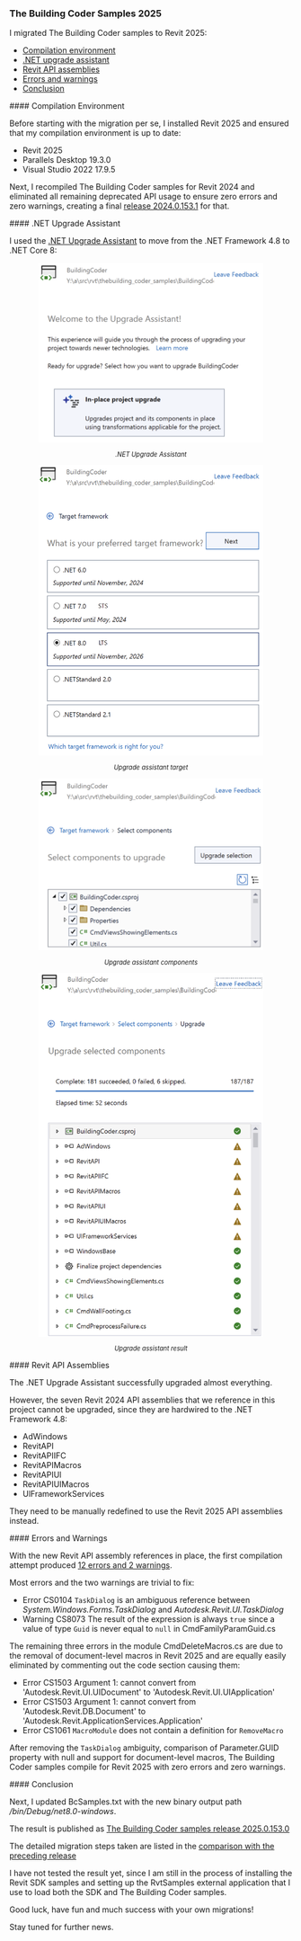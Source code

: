 <head>
<meta http-equiv="Content-Type" content="text/html; charset=utf-8">
<link rel="stylesheet" type="text/css" href="bc.css">
<!-- https://highlightjs.org/#usage
<link rel="stylesheet" href="https://cdnjs.cloudflare.com/ajax/libs/highlight.js/11.9.0/styles/default.min.css">
<script src="https://cdnjs.cloudflare.com/ajax/libs/highlight.js/11.9.0/highlight.min.js"></script>
<script>hljs.highlightAll();</script>
-->

<!-- https://prismjs.com -->
<link href="https://cdn.jsdelivr.net/npm/prismjs@1.29.0/themes/prism.min.css" rel="stylesheet" />
<script src="https://cdn.jsdelivr.net/npm/prismjs@1.29.0/components/prism-core.min.js"></script>
<script src="https://cdn.jsdelivr.net/npm/prismjs@1.29.0/plugins/autoloader/prism-autoloader.min.js"></script>
<style> code[class*=language-], pre[class*=language-] { font-size : 90%; } </style>
</head>

<!---

install revit 2025
tbc samples zero warnings no deprecated api usage
remove all deprecated api usage
compile with zero warnings
update visual studio 2022 to 17.9.5
upgrade to .net core
https://duckduckgo.com/?q=upgrade+to+.net+core
updated the seven assembly DLL references:

twitter:

Migrating The Building Coder samples to Revit 2025: compilation environment, .NET upgrade assistant, Revit API assemblies, errors and warnings in the #RevitAPI @AutodeskRevit #BIM @DynamoBIM https://autode.sk/tbcsamples2025

I migrated The Building Coder samples to Revit 2025
&ndash; Compilation environment
&ndash; .NET upgrade assistant
&ndash; Revit API assemblies
&ndash; Errors and warnings
&ndash; Conclusion...

linkedin:

Migrating The Building Coder samples to Revit 2025 #RevitAPI:

https://autode.sk/tbcsamples2025

- Compilation environment
- .NET upgrade assistant
- Revit API assemblies
- Errors and warnings
- Conclusion...

#BIM #DynamoBIM #AutodeskAPS #Revit #API #IFC #SDK #Autodesk #AEC #adsk

the [Revit API discussion forum](http://forums.autodesk.com/t5/revit-api-forum/bd-p/160) thread

<center>
<img src="img/" alt="" title="" width="600"/>
<p style="font-size: 80%; font-style:italic"></p>
</center>

-->

### The Building Coder Samples 2025

I migrated The Building Coder samples to Revit 2025:

- [Compilation environment](#2)
- [.NET upgrade assistant](#3)
- [Revit API assemblies](#4)
- [Errors and warnings](#5)
- [Conclusion](#6)

####<a name="2"></a> Compilation Environment

Before starting with the migration per se, I installed Revit 2025 and ensured that my compilation environment is up to date:

- Revit 2025
- Parallels Desktop 19.3.0
- Visual Studio 2022 17.9.5

Next, I recompiled The Building Coder samples for Revit 2024 and eliminated all remaining deprecated API usage to ensure zero errors and zero warnings, creating a final
[release 2024.0.153.1](https://github.com/jeremytammik/the_building_coder_samples/releases/tag/2024.0.153.1) for that.

####<a name="3"></a> .NET Upgrade Assistant

I used the [.NET Upgrade Assistant](https://learn.microsoft.com/en-us/dotnet/core/porting/upgrade-assistant-overview) to move from the .NET Framework 4.8 to .NET Core 8:

<center>
<img src="img/tbc2025upgrade_01.png" alt=".NET Upgrade Assistant" title=".NET Upgrade Assistant" width="400"/> <!-- Pixel Height: 678 Pixel Width: 848 -->
<p style="font-size: 80%; font-style:italic">.NET Upgrade Assistant</p>
<img src="img/tbc2025upgrade_02.png" alt="Upgrade assistant target" title="Upgrade assistant target" width="400"/> <!-- Pixel Height: 1,092 Pixel Width: 844 -->
<p style="font-size: 80%; font-style:italic">Upgrade assistant target</p>
<img src="img/tbc2025upgrade_03.png" alt="Upgrade assistant components" title="Upgrade assistant components" width="400"/> <!-- Pixel Height: 678 Pixel Width: 848 -->
<p style="font-size: 80%; font-style:italic">Upgrade assistant components</p>
<img src="img/tbc2025upgrade_04.png" alt="Upgrade assistant result" title="Upgrade assistant result" width="400"/> <!-- Pixel Height: 1,360 Pixel Width: 840 -->
<p style="font-size: 80%; font-style:italic">Upgrade assistant result</p>
</center>

####<a name="4"></a> Revit API Assemblies

The .NET Upgrade Assistant successfully upgraded almost everything.

However, the seven Revit 2024 API assemblies that we reference in this project cannot be upgraded, since they are hardwired to the .NET Framework 4.8:

- AdWindows
- RevitAPI
- RevitAPIIFC
- RevitAPIMacros
- RevitAPIUl
- RevitAPIUIMacros
- UlFrameworkServices

They need to be manually redefined to use the Revit 2025 API assemblies instead.

####<a name="5"></a> Errors and Warnings

With the new Revit API assembly references in place, the first compilation attempt
produced [12 errors and 2 warnings](doc/tbc_samples_2025_migr_01.txt).

Most errors and the two warnings are trivial to fix:

- Error CS0104 `TaskDialog` is an ambiguous reference between *System.Windows.Forms.TaskDialog* and *Autodesk.Revit.UI.TaskDialog*
- Warning CS8073 The result of the expression is always `true` since a value of type `Guid` is never equal to `null`  in CmdFamilyParamGuid.cs

The remaining three errors in the module CmdDeleteMacros.cs are due to the removal of document-level macros in Revit 2025 and are equally easily eliminated by commenting out the code section causing them:

- Error CS1503 Argument 1: cannot convert from 'Autodesk.Revit.UI.UIDocument' to 'Autodesk.Revit.UI.UIApplication'
- Error CS1503 Argument 1: cannot convert from 'Autodesk.Revit.DB.Document' to 'Autodesk.Revit.ApplicationServices.Application'
- Error CS1061 `MacroModule` does not contain a definition for `RemoveMacro`

After removing the `TaskDialog` ambiguity, comparison of Parameter.GUID property with null and support for document-level macros, The Building Coder samples compile for Revit 2025 with zero errors and zero warnings.

####<a name="6"></a> Conclusion

Next, I updated BcSamples.txt with the new binary output path */bin/Debug/net8.0-windows*.

The result is published
as [The Building Coder samples release 2025.0.153.0](https://github.com/jeremytammik/the_building_coder_samples/releases/tag/2025.0.153.0)

The detailed migration steps taken are listed in
the [comparison with the preceding release](https://github.com/jeremytammik/the_building_coder_samples/compare/2024.0.153.1...2025.0.153.0)

I have not tested the result yet, since I am still in the process of installing the Revit SDK samples and setting up the RvtSamples external application that I use to load both the SDK and The Building Coder samples.

Good luck, have fun and much success with your own migrations!

Stay tuned for further news.

